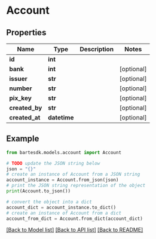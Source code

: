 # Account


## Properties

Name | Type | Description | Notes
------------ | ------------- | ------------- | -------------
**id** | **int** |  | 
**bank** | **int** |  | [optional] 
**issuer** | **str** |  | [optional] 
**number** | **str** |  | [optional] 
**pix_key** | **str** |  | [optional] 
**created_by** | **str** |  | [optional] 
**created_at** | **datetime** |  | [optional] 

## Example

```python
from bartesdk.models.account import Account

# TODO update the JSON string below
json = "{}"
# create an instance of Account from a JSON string
account_instance = Account.from_json(json)
# print the JSON string representation of the object
print(Account.to_json())

# convert the object into a dict
account_dict = account_instance.to_dict()
# create an instance of Account from a dict
account_from_dict = Account.from_dict(account_dict)
```
[[Back to Model list]](../README.md#documentation-for-models) [[Back to API list]](../README.md#documentation-for-api-endpoints) [[Back to README]](../README.md)



